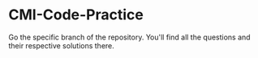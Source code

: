 # CMI-Code-Practice

Go the specific branch of the repository. You'll find all the questions and their respective solutions there.
